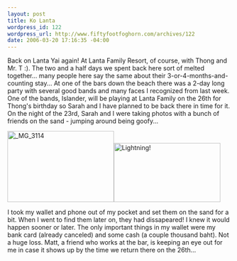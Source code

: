 ```yaml
--- 
layout: post
title: Ko Lanta
wordpress_id: 122
wordpress_url: http://www.fiftyfootfoghorn.com/archives/122
date: 2006-03-20 17:16:35 -04:00
---
```

Back on Lanta Yai again! At Lanta Family Resort, of course, with Thong and Mr. T :). The two and a half days we spent back here sort of melted together... many people here say the same about their 3-or-4-months-and-counting stay... At one of the bars down the beach there was a 2-day long party with several good bands and many faces I recognized from last week. One of the bands, Islander, will be playing at Lanta Family on the 26th for Thong's birthday so Sarah and I have planned to be back there in time for it. On the night of the 23rd, Sarah and I were taking photos with a bunch of friends on the sand - jumping around being goofy...

<a href="http://flickr.com/photos/fiftyfeet/117525874"><img src="http://static.flickr.com/55/117525874_5d86b9f9f8_m.jpg" width="240" height="160" alt="_MG_3114" border="0" /></a><a href="http://flickr.com/photos/fiftyfeet/117164243"><img src="http://static.flickr.com/48/117164243_864df55c69_m.jpg" width="240" height="133" alt="Lightning!" border="0" /></a>

I took my wallet and phone out of my pocket and set them on the sand for a bit. When I went to find them later on, they had dissapeared! I knew it would happen sooner or later. The only important things in my wallet were my bank card (already canceled) and some cash (a couple thousand baht). Not a huge loss. Matt, a friend who works at the bar, is keeping an eye out for me in case it shows up by the time we return there on the 26th...
